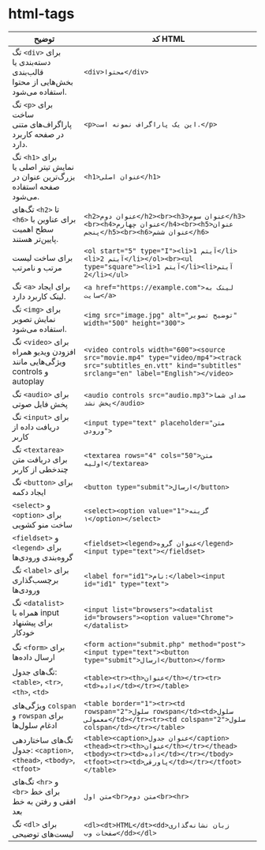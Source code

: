# html-tags

| توضیح | کد HTML |
|-------|---------|
| تگ `<div>` برای دسته‌بندی یا قالب‌بندی بخش‌هایی از محتوا استفاده می‌شود. | `<div>محتوا</div>` |
| تگ `<p>` برای ساخت پاراگراف‌های متنی در صفحه کاربرد دارد. | `<p>این یک پاراگراف نمونه است.</p>` |
| تگ `<h1>` برای نمایش تیتر اصلی یا بزرگ‌ترین عنوان در صفحه استفاده می‌شود. | `<h1>عنوان اصلی</h1>` |
| تگ‌های `<h2>` تا `<h6>` برای عناوین با سطح اهمیت پایین‌تر هستند. | `<h2>عنوان دوم</h2><br><h3>عنوان سوم</h3><br><h4>عنوان چهارم</h4><br><h5>عنوان پنجم</h5><br><h6>عنوان ششم</h6>` |
| برای ساخت لیست مرتب و نامرتب | `<ol start="5" type="I"><li>آیتم 1</li><li>آیتم 2</li></ol><br><ul type="square"><li>آیتم 1</li><li>آیتم 2</li></ul>` |
| تگ `<a>` برای ایجاد لینک کاربرد دارد. | `<a href="https://example.com">لینک به سایت</a>` |
| تگ `<img>` برای نمایش تصویر استفاده می‌شود. | `<img src="image.jpg" alt="توضیح تصویر" width="500" height="300">` |
| تگ `<video>` برای افزودن ویدیو همراه ویژگی‌هایی مانند controls و autoplay | `<video controls width="600"><source src="movie.mp4" type="video/mp4"><track src="subtitles_en.vtt" kind="subtitles" srclang="en" label="English"></video>` |
| تگ `<audio>` برای پخش فایل صوتی | `<audio controls src="audio.mp3">صدای شما پخش نشد</audio>` |
| تگ `<input>` برای دریافت داده از کاربر | `<input type="text" placeholder="متن ورودی">` |
| تگ `<textarea>` برای دریافت متن چندخطی از کاربر | `<textarea rows="4" cols="50">متن اولیه</textarea>` |
| تگ `<button>` برای ایجاد دکمه | `<button type="submit">ارسال</button>` |
| `<select>` و `<option>` برای ساخت منو کشویی | `<select><option value="1">گزینه ۱</option></select>` |
| `<fieldset>` و `<legend>` برای گروه‌بندی ورودی‌ها | `<fieldset><legend>عنوان گروه</legend><input type="text"></fieldset>` |
| تگ `<label>` برای برچسب‌گذاری ورودی‌ها | `<label for="id1">نام:</label><input id="id1" type="text">` |
| تگ `<datalist>` همراه با input برای پیشنهاد خودکار | `<input list="browsers"><datalist id="browsers"><option value="Chrome"></datalist>` |
| تگ `<form>` برای ارسال داده‌ها | `<form action="submit.php" method="post"><input type="text"><button type="submit">ارسال</button></form>` |
| تگ‌های جدول: `<table>`, `<tr>`, `<th>`, `<td>` | `<table><tr><th>عنوان</th></tr><tr><td>داده</td></tr></table>` |
| ویژگی‌های `colspan` و `rowspan` برای ادغام سلول‌ها | `<table border="1"><tr><td rowspan="2">سلول rowspan</td><td>سلول معمولی</td></tr><tr><td colspan="2">سلول colspan</td></tr></table>` |
| تگ‌های ساختاردهی جدول: `<caption>`, `<thead>`, `<tbody>`, `<tfoot>` | `<table><caption>عنوان جدول</caption><thead><tr><th>عنوان</th></tr></thead><tbody><tr><td>داده</td></tr></tbody><tfoot><tr><td>پاورقی</td></tr></tfoot></table>` |
| تگ‌های `<hr>` و `<br>` برای خط افقی و رفتن به خط بعد | `متن اول<br>متن دوم<br><hr>` |
| تگ `<dl>` برای لیست‌های توضیحی | `<dl><dt>HTML</dt><dd>زبان نشانه‌گذاری صفحات وب</dd></dl>` |
